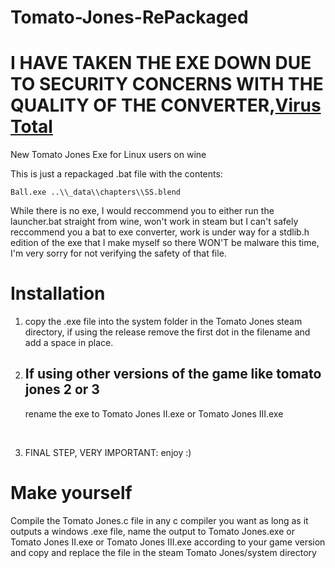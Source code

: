 # Tomato-Jones-RePackaged

# I HAVE TAKEN THE EXE DOWN DUE TO SECURITY CONCERNS WITH THE QUALITY OF THE CONVERTER,<a href="https://www.virustotal.com/gui/file/a1c96a1f1cbd63834add19e330bf213dfbb8478d41e1a833b6c37fff86f945ca/detection">Virus Total</a>

New Tomato Jones Exe for Linux users on wine

This is just a repackaged .bat file with the contents:

    Ball.exe ..\\_data\\chapters\\SS.blend

While there is no exe, I would reccommend you to either run the launcher.bat straight from wine, won't work in steam but I can't safely reccommend you a bat to exe converter, work is under way for a stdlib.h edition of the exe that I make myself so there WON'T be malware this time, I'm very sorry for not verifying the safety of that file.

# Installation
1. copy the .exe file into the system folder in the Tomato Jones steam directory, if using the release remove the first dot in the filename and add a space in place.

2. <h2>If using other versions of the game like tomato jones 2 or 3</h2>
   rename the exe to Tomato Jones II.exe or Tomato Jones III.exe

<br>

3. FINAL STEP, VERY IMPORTANT: enjoy :)

# Make yourself

Compile the Tomato Jones.c file in any c compiler you want as long as it outputs a windows .exe file, name the output to Tomato Jones.exe or Tomato Jones II.exe or Tomato Jones III.exe according to your game version and copy and replace the file in the steam Tomato Jones/system directory
